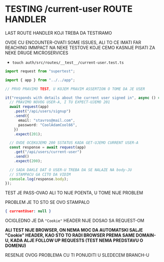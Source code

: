 # TESTING /current-user ROUTE HANDLER

LAST ROUTE HANDLER KOJI TREBA DA TESTIRAMO

OVDE CU ENCOUNTER-OVATI SOME ISSUES, ALI TO CE IMATI FAR REACHING IMMPACT NA NEKE TESTOVE KOJE CEMO KASNIJE PISATI ZA NEKE DRUGE MICROSERVICES

- `touch auth/src/routes/__test__/current-user.test.ts`

```ts
import request from "supertest";

import { app } from "../../app";

// PRVO PRAVIMO TEST, U KOJEM PRAVIM ASSERTION O TOME DA JE USER

it("responds with details about the current user signed in", async () => {
  // PRAVIMO NOVOG USER-A, I TU EXPECT-UJEMO 201
  await request(app)
    .post("/api/users/signup")
    .send({
      email: "stavros@mail.com",
      password: "CoolAdamCool66",
    })
    .expect(201);

  // OVDE OCEKUJEMO 200 SSTATUS KADA GET-UJEMO CURRENT USER-A
  const response = await request(app)
    .get("/api/users/current-user")
    .send()
    .expect(200);

  // SADA DAKLE DAT O USER-U TREBA DA SE NALAZE NA body-JU
  // STAMPACU GA CITO DA VIDIM
  console.log(response.body);
});
```

TEST JE PASS-OVAO ALI TO NIJE POENTA, U TOME NIJE PROBLEM

PROBLEM JE TO STO SE OVO STAMPALO

```json
{ currentUser: null }
```

OCIGLEDNO JE DA `"Cookie"` HEADER NIJE DOSAO SA REQUEST-OM

**ALI TEST NIJE BROWSER, ON NEMA MOC DA AUTOMATSKI SALJE "Cookie" HEADER, KAO STO TO RADI BROWSER PREMA SAME DOMAIN-U, KADA ALJE FOLLOW UP REQUESTS (TEST NEMA PREDSTAVU O DOMENU)**

RESENJE OVOG PROBLEMA CU TI PONUDITI U SLEDECEM BRANCH-U
